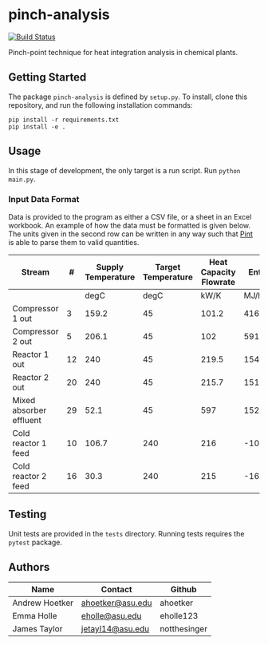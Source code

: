 # pinch-analysis
[![Build Status](https://travis-ci.com/ahoetker/pinch-analysis.svg?branch=master)](https://travis-ci.com/ahoetker/pinch-analysis)

Pinch-point technique for heat integration analysis in chemical plants.

## Getting Started

The package `pinch-analysis` is defined by `setup.py`. To install, clone this repository, and run the following installation
commands:

```
pip install -r requirements.txt
pip install -e .
```

## Usage

In this stage of development, the only target is a run script. 
Run `python main.py`.

### Input Data Format

Data is provided to the program as either a CSV file, or a sheet in an Excel workbook. An example of how the
data must be formatted is given below. The units given in the second row can be written in any way such that [Pint](https://pint.readthedocs.io/en/latest/pint-pandas.html) 
is able to parse them to valid quantities.

| Stream                  | \# | Supply Temperature | Target Temperature | Heat Capacity Flowrate | Enthalpy    |
|-------------------------|----|--------------------|--------------------|------------------------|-------------|
|                         |    | degC               | degC               | kW/K                   | MJ/hour     |
| Compressor 1 out        | 3  | 159\.2             | 45                 | 101\.2                 | 41605\.3    |
| Compressor 2 out        | 5  | 206\.1             | 45                 | 102                    | 59155\.9    |
| Reactor 1 out           | 12 | 240                | 45                 | 219\.5                 | 154089      |
| Reactor 2 out           | 20 | 240                | 45                 | 215\.7                 | 151421\.4   |
| Mixed absorber effluent | 29 | 52\.1              | 45                 | 597                    | 15259\.3    |
| Cold reactor 1 feed     | 10 | 106\.7             | 240                | 216                    | \-103654\.1 |
| Cold reactor 2 feed     | 16 | 30\.3              | 240                | 215                    | \-162307\.8 |

## Testing

Unit tests are provided in the `tests` directory. Running tests requires the `pytest` package. 

## Authors

| Name | Contact | Github | 
| ---  | --- | --- |
| Andrew Hoetker | ahoetker@asu.edu | ahoetker | 
| Emma Holle | eholle@asu.edu | eholle123 | 
| James Taylor | jetayl14@asu.edu | notthesinger | 
